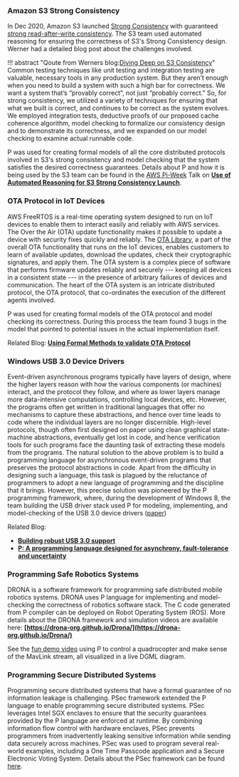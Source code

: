 ### Amazon S3 Strong Consistency

In Dec 2020, Amazon S3 launched
[Strong Consistency](https://aws.amazon.com/s3/consistency/) with guaranteed
[strong read-after-write consistency](https://aws.amazon.com/blogs/aws/amazon-s3-update-strong-read-after-write-consistency/).
The S3 team used automated reasoning for ensuring the correctness of S3's Strong
Consistency design. Werner had a detailed blog post about the challenges involved.

!!! abstract "Qoute from Werners blog:[Diving Deep on S3 Consistency](https://www.allthingsdistributed.com/2021/04/s3-strong-consistency.html)"
    Common testing techniques like unit testing and integration testing are valuable,
    necessary tools in any production system. But they aren’t enough when you need to build a
    system with such a high bar for correctness. We want a system that’s “provably correct”,
    not just “probably correct.” So, for strong consistency, we utilized a variety of
    techniques for ensuring that what we built is correct, and continues to be correct as the
    system evolves. We employed integration tests, deductive proofs of our proposed cache
    coherence algorithm, model checking to formalize our consistency design and to demonstrate
    its correctness, and we expanded on our model checking to examine actual runnable code.

P was used for creating formal models of all the core distributed protocols involved in
S3's strong consistency and model checking that the system satisfies the desired
correctness guarantees. Details about P and how it is being used by the S3 team can be
found in the [AWS Pi-Week](https://pages.awscloud.com/pi-week-2021.html) Talk on
[**Use of Automated Reasoning for S3 Strong Consistency Launch**](https://www.twitch.tv/videos/962963706?t=0h26m57s).

### OTA Protocol in IoT Devices

AWS FreeRTOS is a real-time operating system designed to run on IoT devices to enable them
to interact easily and reliably with AWS services. The Over the Air (OTA) update
functionality makes it possible to update a device with security fixes quickly and
reliably. The [OTA Library](https://freertos.org/ota/index.html), a part of the overall
OTA functionality that runs on the IoT devices, enables customers to learn of available
updates, download the updates, check their cryptographic signatures, and apply them. The
OTA system is a complex piece of software that performs firmware updates reliably and
securely --- keeping all devices in a consistent state --- in the presence of arbitrary
failures of devices and communication. The heart of the OTA system is an intricate
distributed protocol, the OTA protocol, that co-ordinates the execution of the different
agents involved.

P was used for creating formal models of the OTA protocol and model checking its
correctness. During this process the team found 3 bugs in the model that pointed to
potential issues in the actual implementation itself.

Related Blog:
[**Using Formal Methods to validate OTA Protocol**](https://freertos.org/2020/12/using-formal-methods-to-validate-ota-protocol.html)

### Windows USB 3.0 Device Drivers

Event-driven asynchronous programs typically have layers of design, where the higher
layers reason with how the various components (or machines) interact, and the protocol
they follow, and where as lower layers manage more data-intensive computations,
controlling local devices, etc. However, the programs often get written in traditional
languages that offer no mechanisms to capture these abstractions, and hence over time
leads to code where the individual layers are no longer discernible. High-level protocols,
though often first designed on paper using clean graphical state-machine abstractions,
eventually get lost in code, and hence verification tools for such programs face the
daunting task of extracting these models from the programs. The natural solution to the
above problem is to build a programming language for asynchronous event-driven programs
that preserves the protocol abstractions in code. Apart from the difficulty in designing
such a language, this task is plagued by the reluctance of programmers to adopt a new
language of programming and the discipline that it brings. However, this precise solution
was pioneered by the P programming framework, where, during the development of Windows 8,
the team building the USB driver stack used P for modeling, implementing, and
model-checking of the USB 3.0 device drivers
([paper](https://ankushdesai.github.io/assets/papers/p.pdf))

Related Blog:

- **[Building robust USB 3.0 support](https://blogs.msdn.microsoft.com/b8/2011/08/22/building-robust-usb-3-0-support/)**
- **[P: A programming language designed for asynchrony, fault-tolerance and uncertainty](https://www.microsoft.com/en-us/research/blog/p-programming-language-asynchrony/)**



### Programming Safe Robotics Systems

DRONA is a software framework for programming safe distributed mobile robotics systems.
DRONA uses P language for implementing and model-checking the correctness of robotics software stack. The
C code generated from P compiler can be deployed on Robot Operating System (ROS).
More details about the DRONA framework and simulation videos are available here:
**[https://drona-org.github.io/Drona/](https://drona-org.github.io/Drona/)**

See the [fun demo video](https://www.youtube.com/watch?v=R8ztpfMPs5c) using P to control a
quadrocopter and make sense of the MavLink stream, all visualized in a live DGML diagram.

### Programming Secure Distributed Systems

Programming secure distributed systems that have a formal guarantee of no information
leakage is challenging. PSec framework extended the P language to enable programming secure
distributed systems. PSec leverages Intel SGX enclaves to ensure that the security guarantees
provided by the P language are enforced at runtime. By combining information flow control
with hardware enclaves, PSec prevents programmers from inadvertently leaking sensitive
information while sending data securely across machines. PSec was used to program several real-world examples,
including a One Time Passcode application and a Secure Electronic Voting System. Details
about the PSec framework can be found [here](https://github.com/ShivKushwah/PSec).
